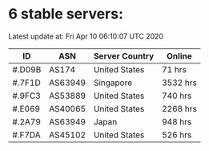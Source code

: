 # 6 stable servers:

Latest update at: Fri Apr 10 06:10:07 UTC 2020

| ID | ASN | Server Country | Online |
| -- | --- | -------------- | ------ |
| #.D09B | AS174 | United States | 71 hrs |
| #.7F1D | AS63949 | Singapore | 3532 hrs |
| #.9FC3 | AS53889 | United States | 740 hrs |
| #.E069 | AS40065 | United States | 2268 hrs |
| #.2A79 | AS63949 | Japan | 948 hrs |
| #.F7DA | AS45102 | United States | 526 hrs |

